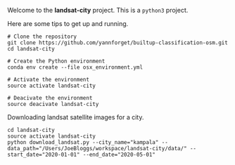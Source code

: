 Welcome to the **landsat-city** project. This is a `python3` project.

Here are some tips to get up and running.

```
# Clone the repository
git clone https://github.com/yannforget/builtup-classification-osm.git
cd landsat-city

# Create the Python environment
conda env create --file osx_environment.yml

# Activate the environment
source activate landsat-city

# Deacivate the environment
source deacivate landsat-city
```

Downloading landsat satellite images for a city.

```
cd landsat-city
source activate landsat-city
python download_landsat.py --city_name="kampala" --data_path="/Users/JoeBloggs/workspace/landsat-city/data/" --start_date="2020-01-01" --end_date="2020-05-01"
```
